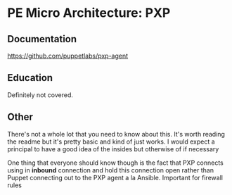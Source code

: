 # PE Micro Architecture: PXP

## Documentation

<https://github.com/puppetlabs/pxp-agent>

## Education

Definitely not covered.

## Other

There's not a whole lot that you need to know about this.
It's worth reading the readme but it's pretty basic and kind of just works.
I would expect a principal to have a good idea of the insides but otherwise of if necessary

One thing that everyone should know though is the fact that PXP connects using in **inbound** connection and hold this connection open rather than Puppet connecting out to the PXP agent a la Ansible.
Important for firewall rules
